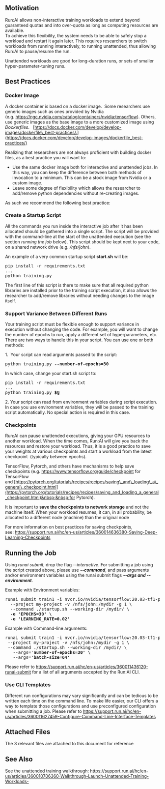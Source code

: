 ## Motivation

Run:AI allows non-interactive training workloads to extend beyond guaranteed quotas and into over-quota as long as computing resources are available.  
To achieve this flexibility, the system needs to be able to safely stop a workload and restart it again later. This requires researchers to switch workloads from running interactively, to running unattended, thus allowing Run:AI to pause/resume the run.&nbsp;

Unattended workloads are good for long-duration runs, or sets of smaller hyper-parameter-tuning runs.&nbsp;

## Best&nbsp;Practices

### Docker Image

A docker container is based on a docker image.&nbsp; Some researchers use generic images such as ones provided by Nvidia (e.g.&nbsp;<https://ngc.nvidia.com/catalog/containers/nvidia:tensorflow>). Others, use generic images as the <span class="wysiwyg-underline">base</span> image to a more customized image using _Dockerfiles_.&nbsp;_&nbsp;_&nbsp;[https://docs.docker.com/develop/develop-images/dockerfile\_best-practices/.](https://docs.docker.com/develop/develop-images/dockerfile_best-practices/)

Realizing that researchers are not always proficient with building docker files, as a best practice you will want to:

*   Use the same docker image both for interactive and unattended jobs. In this way, you can keep the difference between both methods of invocation to a minimum. This can be a stock image from Nvidia or a custom image.
*   Leave some degree of flexibility which allows the researcher to add/remove python dependencies without re-creating images.&nbsp;

As such we recommend the following best practice:

### Create a Startup Script

All the commands you run inside the interactive job after it has been allocated should be gathered into a single script. The script will be provided with the command-line at the start of the unattended execution (see the section _running the job_ below). This script should be kept next to your code, on a shared network drive (e.g. _/nfs/john_).

An example of a very common startup script __start.sh__&nbsp;will be:

<pre>pip install -r requirements.txt<br/>...<br/>python training.py</pre>

The first line of this script is there to make sure that all required python libraries are installed prior to the training script execution, it also allows the researcher to add/remove libraries without needing changes to the image itself.&nbsp;

### Support Variance Between Different Runs

Your training script must be flexible enough to support variance in execution without changing the code. For example, you will want to change the number of epochs to run, apply a different set of hyperparameters, etc. There are two ways to handle this in your script. You can use <span class="wysiwyg-underline">one</span> or <span class="wysiwyg-underline">both</span> methods:&nbsp;

1.&nbsp; Your script can read arguments passed to the script:

<pre>python training.py <strong>--number-of-epochs=30</strong></pre>

In which case, change your start.sh script to:&nbsp;

<pre>pip install -r requirements.txt<br/>...<br/>python training.py <span class="wysiwyg-color-blue"><strong>$@</strong></span></pre>

2.&nbsp;Your script can read from environment variables during script execution. In case you use environment variables, they will be passed to the training script automatically. No special action is required in this case.

### Checkpoints

Run:AI can pause unattended executions, giving your GPU resources to another workload. When the time comes, Run:AI will give you back the resources and restore your workload. Thus, it is a good practice&nbsp;<span>to save your weights at various checkpoints and start a workload from the latest checkpoint&nbsp;</span>&nbsp;(typically between epochs).

TensorFlow, Pytorch, and others have mechanisms to help save checkpoints (e.g.&nbsp;<https://www.tensorflow.org/guide/checkpoint>&nbsp;for TensorFlow and&nbsp;[https://pytorch.org/tutorials/recipes/recipes/saving\_and\_loading\_a\_general\_checkpoint.html](https://pytorch.org/tutorials/recipes/recipes/saving_and_loading_a_general_checkpoint.html)&nbsp;&nbsp;for Pytorch).

It is important to&nbsp;__save the checkpoints to network storage__ and not the machine itself. When your workload resumes, it can, in all probability, be allocated to a different node (machine) than the original node

For more information on best practices for saving checkpoints, see:&nbsp;<https://support.run.ai/hc/en-us/articles/360014636380-Saving-Deep-Learning-Checkpoints>&nbsp;

## Running the Job

Using _runai submit_, drop the flag _--interactive_. For submitting a job using the script created above, please use&nbsp;___--command___, and pass arguments and/or environment variables using the runai submit flags&nbsp;___--args ___and___ --environment___.&nbsp;

Example with Environment variables:

<pre>runai submit train1 -i nvcr.io/nvidia/tensorflow:20.03-tf1-py3 \<br/>  --project my-project -v /nfs/john:/mydir -g 1 \<br/>  --command ./startup.sh --working-dir /mydir/ \<br/><strong>  -e 'EPOCHS=30' \</strong><br/><strong>  -e 'LEARNING_RATE=0.02'</strong> </pre>

Example with Command-line arguments:

<pre>runai submit train1 -i nvcr.io/nvidia/tensorflow:20.03-tf1-py3 \<br/> --project my-project -v /nfs/john:/mydir -g 1 \<br/> --command ./startup.sh --working-dir /mydir/ \<br/>   --args='<strong>number-of-epochs=30'</strong> \<br/>   --args=<strong>'batch-size=64'</strong> </pre>

Please refer to&nbsp;<https://support.run.ai/hc/en-us/articles/360011436120-runai-submit>&nbsp;for a list of all arguments accepted by the Run:AI CLI.

### Use CLI Templates

Different run configurations may vary significantly and can be tedious to be written each time on the command line. To make life easier, our CLI offers a way to template those configurations and use preconfigured configuration when submitting a job. Please refer to&nbsp;<https://support.run.ai/hc/en-us/articles/360011627459-Configure-Command-Line-Interface-Templates>&nbsp;

## Attached Files

The 3 relevant files are attached to this document for reference

## See Also

<span style="font-family: -apple-system, BlinkMacSystemFont, 'Segoe UI', Helvetica, Arial, sans-serif;">See the unattended training walkthrough:&nbsp;<https://support.run.ai/hc/en-us/articles/360010706360-Walkthrough-Launch-Unattended-Training-Workloads-></span>

&nbsp;